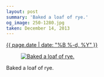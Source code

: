 ```yaml
---
layout: post
summary: 'Baked a loaf of rye.'
og_image: 250-1280.jpg
taken: December 14, 2013
---
```


<div class="post">
 <time>
  <a href="/250">
   {{ page.date | date: "%B %-d, %Y" }}
  </a>
 </time>
 <a href="/250">
  <figure data-taken="12/14/2013">
   <img alt="Baked a loaf of rye." sizes="(min-width: 700px) 50vw, calc(100vw - 2rem)" src="{{ site.assets_url }}/250-640.jpg" srcset="{{ site.assets_url }}/250-1280.jpg 1280w, {{ site.assets_url }}/250-960.jpg 960w, {{ site.assets_url }}/250-640.jpg 640w, {{ site.assets_url }}/250-320.jpg 320w"/>
  </figure>
 </a>
 <span>
  Baked a loaf of rye.
 </span>
</div>
